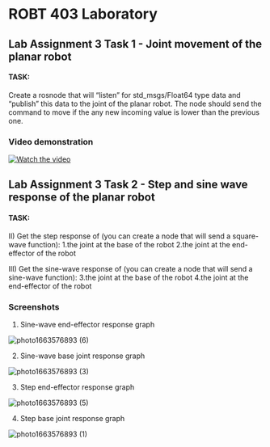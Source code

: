# ROBT 403 Laboratory

## Lab Assignment 3 Task 1 - Joint movement of the planar robot
#### TASK: 

Create a rosnode that will “listen” for std_msgs/Float64 type data and “publish” this data to the joint of the planar robot. The node should send the command to move if the any new incoming value is lower than the previous one.

### Video demonstration
[![Watch the video](https://i.imgur.com/vKb2F1B.png)](https://youtu.be/Vl6NuoXFQks)

## Lab Assignment 3 Task 2 - Step and sine wave response of the planar robot
#### TASK:

II) Get the step response of (you can create a node that will send a square-wave function): 1.the joint at the base of the robot 2.the joint at the end-effector of the robot

III) Get the sine-wave response of (you can create a node that will send a sine-wave function): 3.the joint at the base of the robot 4.the joint at the end-effector of the robot

### Screenshots
1) Sine-wave end-effector response graph

![photo1663576893 (6)](https://user-images.githubusercontent.com/111846468/190984678-15256123-49da-4aa4-8f73-be0151c7b498.jpeg)

2) Sine-wave base joint response graph

![photo1663576893 (3)](https://user-images.githubusercontent.com/111846468/190983951-a81ab06e-db51-47cf-9d1e-2420b8b87bed.jpeg)

3) Step end-effector response graph

![photo1663576893 (5)](https://user-images.githubusercontent.com/111846468/190984442-1cd18f7c-13d9-4632-b317-106b6d5066d1.jpeg)

4) Step base joint response graph

![photo1663576893 (1)](https://user-images.githubusercontent.com/111846468/190982807-57ede8d7-c517-431c-948f-d2e7edc5ea3a.jpeg)

